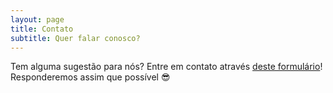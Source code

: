 ```yaml
---
layout: page
title: Contato
subtitle: Quer falar conosco?
---
```


Tem alguma sugestão para nós? Entre em contato através [deste
formulário](https://forms.gle/jaQj2fLSSevnuDPd8)! Responderemos assim que
possível :sunglasses:
